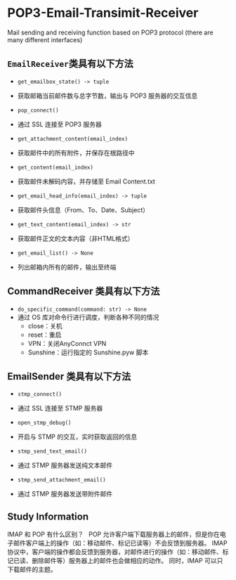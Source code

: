 # POP3-Email-Transimit-Receiver
Mail sending and receiving function based on POP3 protocol (there are many different interfaces)

## `EmailReceiver`类具有以下方法

- `get_emailbox_state() -> tuple` 
- 获取邮箱当前邮件数与总字节数，输出与 POP3 服务器的交互信息

- `pop_connect()`
- 通过 SSL 连接至 POP3 服务器

- `get_attachment_content(email_index)`
- 获取邮件中的所有附件，并保存在根路径中

- `get_content(email_index)`
- 获取邮件未解码内容，并存储至 Email Content.txt

- `get_email_head_info(email_index) -> tuple`
- 获取邮件头信息（From、To、Date、Subject）

- `get_text_content(email_index) -> str`
- 获取邮件正文的文本内容（非HTML格式）

- `get_email_list() -> None`
- 列出邮箱内所有的邮件，输出至终端

## CommandReceiver 类具有以下方法

- `do_specific_command(command: str) -> None`
-  通过 OS 库对命令行进行调度，判断各种不同的情况
	- close：关机
	- reset：重启
	- VPN：关闭AnyConnct VPN
	- Sunshine：运行指定的 Sunshine.pyw 脚本

## EmailSender 类具有以下方法
- `stmp_connect()`
- 通过 SSL 连接至 STMP 服务器

- `open_stmp_debug()`
- 开启与 STMP 的交互，实时获取返回的信息

- `stmp_send_text_email()`
- 通过 STMP 服务器发送纯文本邮件

- `stmp_send_attachment_email()`
- 通过 STMP 服务器发送带附件邮件

## Study Information
IMAP 和 POP 有什么区别？  
POP 允许客户端下载服务器上的邮件，但是你在电子邮件客户端上的操作（如：移动邮件、标记已读等）不会反馈到服务器。
IMAP 协议中，客户端的操作都会反馈到服务器，对邮件进行的操作（如：移动邮件、标记已读、删除邮件等）服务器上的邮件也会做相应的动作。
同时，IMAP 可以只下载邮件的主题。


